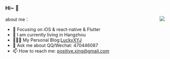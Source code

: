 ### Hi~ 🙋

<!--
**LuckyXYJ/LuckyXYJ** is a ✨ _special_ ✨ repository because its `README.md` (this file) appears on your GitHub profile.

Here are some ideas to get you started:

- 🔭 I’m currently working on ...
- 🌱 I’m currently learning ...
- 👯 I’m looking to collaborate on ...
- 🤔 I’m looking for help with ...
- 💬 Ask me about ...
- 📫 How to reach me: ...
- 😄 Pronouns: ...
- ⚡ Fun fact: ...
-->

<img align="right" src="https://github-readme-stats.vercel.app/api?username=luckyxyj&show_icons=true&icon_color=FFA020&text_color=808080&bg_color=00000000&hide_title=true"/>

about me：

- 🔭 Focusing on iOS & react-native & Flutter
- 🏡 I am currently living in Hangzhou
- 🙅🏻‍♀️ My Personal Blog:[LuckyXYJ](http://xingyajie.tech/)
- 💬 Ask me about QQ/Wechat: 470446087
- 📫 How to reach me: positive.xing@gmail.com
